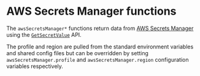 # AWS Secrets Manager functions

The `awsSecretsManager*` functions return data from [AWS Secrets Manager][awssm]
using the [`GetSecretValue`][gsv] API.

The profile and region are pulled from the standard environment variables and
shared config files but can be overridden by setting `awsSecretsManager.profile`
and `awsSecretsManager.region` configuration variables respectively.

[awssm]: https://aws.amazon.com/secrets-manager/
[gsv]: https://docs.aws.amazon.com/secretsmanager/latest/apireference/API_GetSecretValue.html
